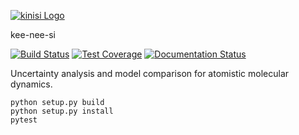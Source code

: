 [![kinisi Logo](https://github.com/bjmorgan/kinisi/raw/master/docs/source/logo/kinisi_logo.png)](https://kinisi.readthedocs.io)

kee-nee-si

[![Build Status](https://travis-ci.com/bjmorgan/kinisi.svg?token=euD1Dm5xCYsSwqy8dGzr&branch=master)](https://travis-ci.com/bjmorgan/kinisi)
[![Test Coverage](https://api.codeclimate.com/v1/badges/3e64239fb6cb6c837b62/test_coverage)](https://codeclimate.com/github/bjmorgan/kinisi/test_coverage)
[![Documentation Status](https://readthedocs.org/projects/kinisi/badge/?version=latest)](https://kinisi.readthedocs.io/en/latest/?badge=latest)

Uncertainty analysis and model comparison for atomistic molecular dynamics.

```
python setup.py build
python setup.py install
pytest
```
